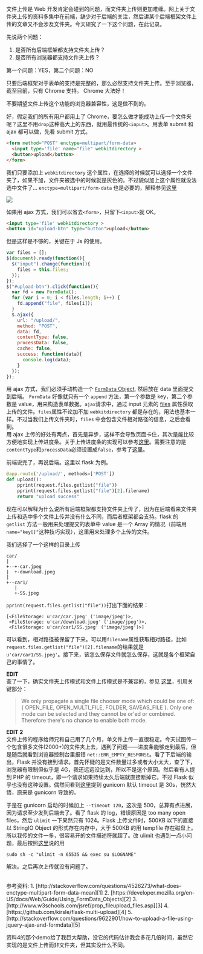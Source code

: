 文件上传是 Web 开发肯定会碰到的问题，而文件夹上传则更加难缠。网上关于文件夹上传的资料多集中在前端，缺少对于后端的关注，然后讲某个后端框架文件上传的文章又不会涉及文件夹。今天研究了一下这个问题，在此记录。

先说两个问题：

1. 是否所有后端框架都支持文件夹上传？
2. 是否所有浏览器都支持文件夹上传？

第一个问题：YES，第二个问题：NO

只要后端框架对于表单的支持是完整的，那么必然支持文件夹上传。至于浏览器，截至目前，只有 Chrome 支持。 Chrome 大法好！

不要期望文件上传这个功能的浏览器兼容性，这是做不到的。

好，假定我们的所有用户都用上了 Chrome，要怎么做才能成功上传一个文件夹呢？这里不用`drop`这种高大上的东西，就用最传统的`<input>`。用表单 submit 和 ajax 都可以做，先看 submit 方式。

```html
<form method="POST" enctype=multipart/form-data>
  <input type='file' name="file" webkitdirectory >
  <button>upload</button>
</form> 
```
我们只要添加上 `webkitdirectory` 这个属性，在选择的时候就可以选择一个文件夹了，如果不加，文件夹被选中的时候就是灰色的。不过貌似加上这个属性就没法选中文件了... `enctype=multipart/form-data` 也是必要的，解释参见[这里][1]

![](http://laike9m.com/media/content/BlogPost/images/dirup.png)

如果用 ajax 方式，我们可以省去`<form>`，只留下`<input>`就 OK。

```html
<input type='file' webkitdirectory >  
<button id="upload-btn" type="button">upload</button>  
```
但是这样是不够的，关键在于 Js 的使用。

```javascript
var files = [];
$(document).ready(function(){
  $("input").change(function(){
    files = this.files;
  });
});
$("#upload-btn").click(function(){
  var fd = new FormData();
  for (var i = 0; i < files.length; i++) {
    fd.append("file", files[i]);
  }
  $.ajax({
    url: "/upload/",
    method: "POST",
    data: fd,
    contentType: false,
    processData: false,
    cache: false,
    success: function(data){
      console.log(data);
    }
  });
});
```
用 ajax 方式，我们必须手动构造一个 [`FormData` Object][2], 然后放在 data 里面提交到后端。 `FormData` 好像就只有一个 `append` 方法，第一个参数是 key，第二个参数是 value，用来构造表单数据。`ajax`请求中，通过 input 元素的 [files][3] 属性获取上传的文件。`files`属性不论加不加 `webkitdirectory` 都是存在的，用法也基本一样。不过当我们上传文件夹时，`files` 中会包含文件相对路径的信息，之后会看到。  
用 ajax 上传的好处有两点，首先是异步，这样不会导致页面卡住，其次是能比较方便地实现上传进度条。关于上传进度条的实现可以参考[这里][4]。需要注意的是`contentType`和`processData`必须设置成`false`，参考了[这里][5]。

前端说完了，再说后端。这里以 flask 为例。

```python
@app.route('/upload/', methods=['POST'])
def upload():
    pprint(request.files.getlist("file"))
    pprint(request.files.getlist("file")[2].filename)
    return "upload success"
```

现在可以解释为什么说所有后端框架都支持文件夹上传了，因为在后端看来文件夹上传和选中多个文件上传并没有什么不同，而后者框架都会支持。flask 的 `getlist` 方法一般用来处理提交的表单中 value 是一个 Array 的情况（前端用`name="key[]"`这种技巧实现），这里用来处理多个上传的文件。

我们选择了一个这样的目录上传

```
car/
|
+--+-car.jpeg
|  +-download.jpeg
|
+--car1/
   |
   +-SS.jpeg
```

`pprint(request.files.getlist("file"))`打出下面的结果：  

```
[<FileStorage: u'car/car.jpeg' ('image/jpeg')>,
 <FileStorage: u'car/download.jpeg' ('image/jpeg')>,
 <FileStorage: u'car/car1/SS.jpeg' ('image/jpeg')>]
```
可以看到，相对路径被保留了下来。可以用`filename`属性获取相对路径，比如`request.files.getlist("file")[2].filename`的结果就是`u'car/car1/SS.jpeg'`。接下来，该怎么保存文件就怎么保存，这就是各个框架自己的事情了。

**EDIT**  
查了一下，确实文件夹上传模式和文件上传模式是不兼容的，参见 [这里][6]，引用关键部分：
> We only propagate a single file chooser mode which could be one of: { OPEN_FILE, OPEN_MULTI_FILE, FOLDER, SAVEAS_FILE }.  Only one mode can be selected and they cannot be or'ed or combined. Therefore there's no chance to enable both mode.

**EDIT 2**  
文件上传的程序给师兄和自己用了几个月，单文件上传一直很稳定。今天试图传一个包含很多文件(2000+)的文件夹上去，遇到了问题——进度条能够走到最后，但是随后就看到浏览器控制台里报错 `net::ERR_EMPTY_RESPONSE`。看了下后端的输出，Flask 并没有接到请求。首先怀疑的是文件数量过多或者大小太大，查了下，浏览器有限制但似乎是 4G，我还远远没达到，所以不是这个原因。然后看有人提到 PHP 的 timeout，即一个请求如果持续太久后端就直接断掉它。不过 Flask 似乎也没有这种设置。偶然间看到[这里][7]提到  gunicorn 默认 timeout 是 30s，恍然大悟，原来是 gunicorn 导致的。

于是在 gunicorn 启动的时候加上 `--timeout 120`，这次是 500，总算有点进展，因为请求至少发到后端去了。看了 flask 的 log，错误原因是 too many open files，然后 `ulimit` 一下果然只有 1024。Flask 上传文件时，500KB 以下的直接以 StringIO Object 的形式存在内存中，大于 500KB 的用 tempfile 存在磁盘上。所以我传的文件一多，很容易开的文件描述符就超了。改 ulimit 也遇到一点小问题，最后按照[这里][8]说的用
```
sudo sh -c "ulimit -n 65535 && exec su $LOGNAME"
```
解决。之后再次上传就没有问题了。

<br>
参考资料:  
1. [http://stackoverflow.com/questions/4526273/what-does-enctype-multipart-form-data-mean][1]  
2. [https://developer.mozilla.org/en-US/docs/Web/Guide/Using_FormData_Objects][2]  
3. [http://www.w3schools.com/jsref/prop_fileupload_files.asp][3]  
4. [https://github.com/kirsle/flask-multi-upload][4]  
5. [http://stackoverflow.com/questions/9622901/how-to-upload-a-file-using-jquery-ajax-and-formdata][5]

资料4的那个demo给了我巨大帮助，没它的代码估计我会多花几倍时间，虽然它实现的是文件上传而非文件夹，但其实没什么不同。

[1]:http://stackoverflow.com/questions/4526273/what-does-enctype-multipart-form-data-mean
[2]:https://developer.mozilla.org/en-US/docs/Web/Guide/Using_FormData_Objects
[3]:http://www.w3schools.com/jsref/prop_fileupload_files.asp
[4]:https://github.com/kirsle/flask-multi-upload
[5]:http://stackoverflow.com/questions/9622901/how-to-upload-a-file-using-jquery-ajax-and-formdata
[6]:https://code.google.com/p/chromium/issues/detail?id=59818
[7]:http://stackoverflow.com/questions/6816215/gunicorn-nginx-timeout-problem
[8]:http://stackoverflow.com/questions/17483723/command-not-found-when-using-sudo-ulimit